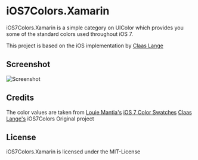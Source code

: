 # iOS7Colors.Xamarin

iOS7Colors.Xamarin is a simple category on UIColor which provides you some of the standard colors used throughout iOS 7. 

This project is based on the iOS implementation by [Claas Lange](https://github.com/claaslange/iOS7Colors)

## Screenshot

![Screenshot](https://raw.github.com/cryophobia/iOS7Colors.Xamarin/master/screenshot.png)

## Credits

The color values are taken from [Louie Mantia's](http://mantia.me) [iOS 7 Color Swatches](http://dribbble.com/shots/1186156-iOS-7-Color-Swatches)
[Claas Lange's](https://github.com/claaslange/iOS7Colors) iOS7Colors Original project

## License

iOS7Colors.Xamarin is licensed under the MIT-License

